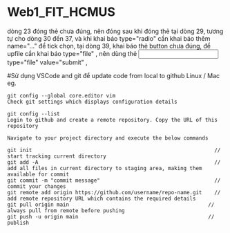 # Web1_FIT_HCMUS

dòng 23 đóng thẻ </li> chưa đúng, nên đóng sau khi đóng thẻ </ul> tại dòng 29, tương tự cho dòng 30 đến 37, và khi khai báo type="radio" cần khai báo thêm name="..." để tick chọn,   tại dòng 39, khai báo thẻ button chưa đúng, để upfile cần khai báo type="file" , nên dùng thẻ <input> type="file" value="submit" </input>,  

#Sử dụng VSCode and git để update code from local to github
Linux / Mac eg.
```
git config --global core.editor vim
Check git settings which displays configuration details

git config --list
Login to github and create a remote repository. Copy the URL of this repository

Navigate to your project directory and execute the below commands

git init                                                           // start tracking current directory
git add -A                                                         // add all files in current directory to staging area, making them available for commit
git commit -m "commit message"                                     // commit your changes
git remote add origin https://github.com/username/repo-name.git    // add remote repository URL which contains the required details
git pull origin main                                             // always pull from remote before pushing
git push -u origin main                                          // publish
```
